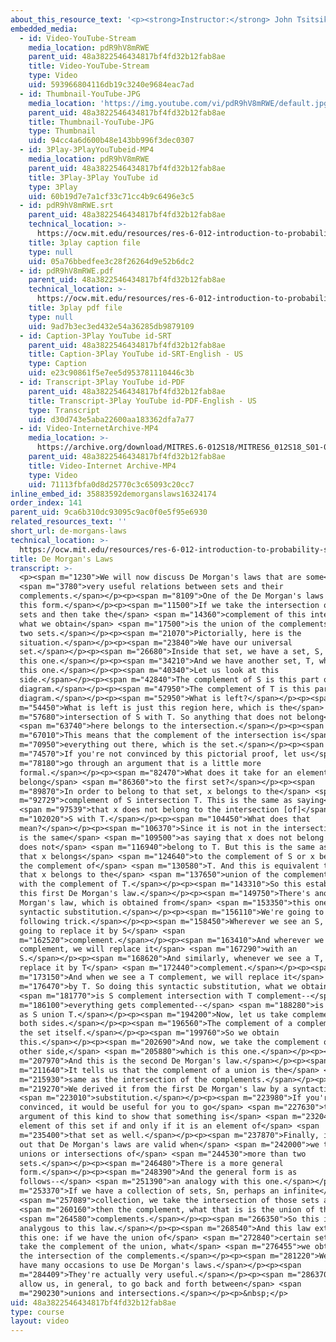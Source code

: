 ```yaml
---
about_this_resource_text: '<p><strong>Instructor:</strong> John Tsitsiklis</p>'
embedded_media:
  - id: Video-YouTube-Stream
    media_location: pdR9hV8mRWE
    parent_uid: 48a3822546434817bf4fd32b12fab8ae
    title: Video-YouTube-Stream
    type: Video
    uid: 593966804116db19c3240e9684eac7ad
  - id: Thumbnail-YouTube-JPG
    media_location: 'https://img.youtube.com/vi/pdR9hV8mRWE/default.jpg'
    parent_uid: 48a3822546434817bf4fd32b12fab8ae
    title: Thumbnail-YouTube-JPG
    type: Thumbnail
    uid: 94cc4a6d600b48e143bb996f3dec0307
  - id: 3Play-3PlayYouTubeid-MP4
    media_location: pdR9hV8mRWE
    parent_uid: 48a3822546434817bf4fd32b12fab8ae
    title: 3Play-3Play YouTube id
    type: 3Play
    uid: 60b19d7e7a1cf33c71cc4b9c6496e3c5
  - id: pdR9hV8mRWE.srt
    parent_uid: 48a3822546434817bf4fd32b12fab8ae
    technical_location: >-
      https://ocw.mit.edu/resources/res-6-012-introduction-to-probability-spring-2018/part-i-the-fundamentals/de-morgans-laws/pdR9hV8mRWE.srt
    title: 3play caption file
    type: null
    uid: 05a76bbedfee3c28f26264d9e52b6dc2
  - id: pdR9hV8mRWE.pdf
    parent_uid: 48a3822546434817bf4fd32b12fab8ae
    technical_location: >-
      https://ocw.mit.edu/resources/res-6-012-introduction-to-probability-spring-2018/part-i-the-fundamentals/de-morgans-laws/pdR9hV8mRWE.pdf
    title: 3play pdf file
    type: null
    uid: 9ad7b3ec3ed432e54a36285db9879109
  - id: Caption-3Play YouTube id-SRT
    parent_uid: 48a3822546434817bf4fd32b12fab8ae
    title: Caption-3Play YouTube id-SRT-English - US
    type: Caption
    uid: e23c90861f5e7ee5d953781110446c3b
  - id: Transcript-3Play YouTube id-PDF
    parent_uid: 48a3822546434817bf4fd32b12fab8ae
    title: Transcript-3Play YouTube id-PDF-English - US
    type: Transcript
    uid: d30d743e5aba22600aa183362dfa7a77
  - id: Video-InternetArchive-MP4
    media_location: >-
      https://archive.org/download/MITRES.6-012S18/MITRES6_012S18_S01-02_300k.mp4
    parent_uid: 48a3822546434817bf4fd32b12fab8ae
    title: Video-Internet Archive-MP4
    type: Video
    uid: 71113fbfa0d8d25770c3c65093c20cc7
inline_embed_id: 35883592demorganslaws16324174
order_index: 141
parent_uid: 9ca6b310dc93095c9ac0f0e5f95e6930
related_resources_text: ''
short_url: de-morgans-laws
technical_location: >-
  https://ocw.mit.edu/resources/res-6-012-introduction-to-probability-spring-2018/part-i-the-fundamentals/de-morgans-laws
title: De Morgan's Laws
transcript: >-
  <p><span m="1230">We will now discuss De Morgan's laws that are some</span>
  <span m="3780">very useful relations between sets and their
  complements.</span></p><p><span m="8109">One of the De Morgan's laws takes
  this form.</span></p><p><span m="11500">If we take the intersection of two
  sets and then take the</span> <span m="14360">complement of this intersection,
  what we obtain</span> <span m="17500">is the union of the complements of the
  two sets.</span></p><p><span m="21070">Pictorially, here is the
  situation.</span></p><p><span m="23840">We have our universal
  set.</span></p><p><span m="26680">Inside that set, we have a set, S, which is
  this one.</span></p><p><span m="34210">And we have another set, T, which is
  this one.</span></p><p><span m="40340">Let us look at this
  side.</span></p><p><span m="42840">The complement of S is this part of the
  diagram.</span></p><p><span m="47950">The complement of T is this part of the
  diagram.</span></p><p><span m="52950">What is left?</span></p><p><span
  m="54450">What is left is just this region here, which is the</span> <span
  m="57680">intersection of S with T. So anything that does not belong</span>
  <span m="63740">here belongs to the intersection.</span></p><p><span
  m="67010">This means that the complement of the intersection is</span> <span
  m="70950">everything out there, which is the set.</span></p><p><span
  m="74570">If you're not convinced by this pictorial proof, let us</span> <span
  m="78180">go through an argument that is a little more
  formal.</span></p><p><span m="82470">What does it take for an element to
  belong</span> <span m="86360">to the first set?</span></p><p><span
  m="89870">In order to belong to that set, x belongs to the</span> <span
  m="92729">complement of S intersection T. This is the same as saying</span>
  <span m="97539">that x does not belong to the intersection [of]</span> <span
  m="102020">S with T.</span></p><p><span m="104450">What does that
  mean?</span></p><p><span m="106370">Since it is not in the intersection, this
  is the same</span> <span m="109500">as saying that x does not belong to S or x
  does not</span> <span m="116940">belong to T. But this is the same as saying
  that x belongs</span> <span m="124640">to the complement of S or x belongs to
  the complement of</span> <span m="130580">T. And this is equivalent to saying
  that x belongs to the</span> <span m="137650">union of the complement of S
  with the complement of T.</span></p><p><span m="143310">So this establishes
  this first De Morgan's law.</span></p><p><span m="149750">There's another De
  Morgan's law, which is obtained from</span> <span m="153350">this one by a
  syntactic substitution.</span></p><p><span m="156110">We're going to play the
  following trick.</span></p><p><span m="158450">Wherever we see an S, we're
  going to replace it by S</span> <span
  m="162520">complement.</span></p><p><span m="163410">And wherever we see an S
  complement, we will replace it</span> <span m="167290">with an
  S.</span></p><p><span m="168620">And similarly, whenever we see a T, we'll
  replace it by T</span> <span m="172440">complement.</span></p><p><span
  m="173150">And when we see a T complement, we will replace it</span> <span
  m="176470">by T. So doing this syntactic substitution, what we obtain</span>
  <span m="181770">is S complement intersection with T complement--</span> <span
  m="186100">everything gets complemented--</span> <span m="188280">is the same
  as S union T.</span></p><p><span m="194200">Now, let us take complements of
  both sides.</span></p><p><span m="196560">The complement of a complement is
  the set itself.</span></p><p><span m="199760">So we obtain
  this.</span></p><p><span m="202690">And now, we take the complement of the
  other side,</span> <span m="205880">which is this one.</span></p><p><span
  m="207970">And this is the second De Morgan's law.</span></p><p><span
  m="211640">It tells us that the complement of a union is the</span> <span
  m="215930">same as the intersection of the complements.</span></p><p><span
  m="219270">We derived it from the first De Morgan's law by a syntactic</span>
  <span m="223010">substitution.</span></p><p><span m="223980">If you're not
  convinced, it would be useful for you to go</span> <span m="227630">through an
  argument of this kind to show that something is</span> <span m="232040">an
  element of this set if and only if it is an element of</span> <span
  m="235400">that set as well.</span></p><p><span m="237870">Finally, it turns
  out that De Morgan's laws are valid when</span> <span m="242000">we take
  unions or intersections of</span> <span m="244530">more than two
  sets.</span></p><p><span m="246480">There is a more general
  form.</span></p><p><span m="248390">And the general form is as
  follows--</span> <span m="251390">an analogy with this one.</span></p><p><span
  m="253370">If we have a collection of sets, Sn, perhaps an infinite</span>
  <span m="257089">collection, we take the intersection of those sets and</span>
  <span m="260160">then the complement, what that is is the union of the</span>
  <span m="264580">complements.</span></p><p><span m="266350">So this is
  analygous to this law.</span></p><p><span m="268540">And this law extends to
  this one: if we have the union of</span> <span m="272840">certain sets and we
  take the complement of the union, what</span> <span m="276455">we obtain is
  the intersection of the complements.</span></p><p><span m="281220">We will
  have many occasions to use De Morgan's laws.</span></p><p><span
  m="284409">They're actually very useful.</span></p><p><span m="286370">They
  allow us, in general, to go back and forth between</span> <span
  m="290230">unions and intersections.</span></p><p>&nbsp;</p>
uid: 48a3822546434817bf4fd32b12fab8ae
type: course
layout: video
---
```

